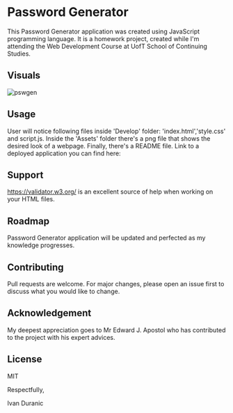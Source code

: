 # Password Generator

This Password Generator application was created using JavaScript programming language. It is a homework project, created while I'm attending the Web Development Course at UofT School of Continuing Studies.

## Visuals

![pswgen](https://user-images.githubusercontent.com/61889668/96400637-4466eb80-119f-11eb-966d-4a890bb6deef.jpg)

## Usage

User will notice following files inside 'Develop' folder: 'index.html','style.css' and script.js. Inside the 'Assets' folder there's a png file that shows the desired look of a webpage. Finally, there's a README file.
Link to a deployed application you can find here: 

## Support

https://validator.w3.org/ is an excellent source of help when working on your HTML files.

## Roadmap

Password Generator application will be updated and perfected as my knowledge progresses. 

## Contributing

Pull requests are welcome. For major changes, please open an issue first to discuss what you would like to change.

## Acknowledgement

My deepest appreciation goes to Mr Edward J. Apostol who has contributed to the project with his expert advices.

## License

MIT


Respectfully,


Ivan Duranic


